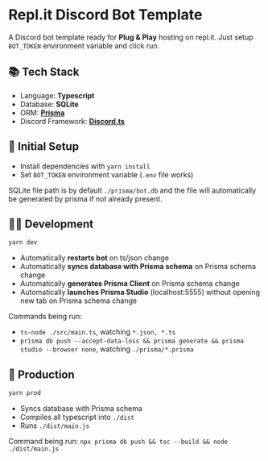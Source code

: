 # Repl.it Discord Bot Template

A Discord bot template ready for **Plug & Play** hosting on repl.it. Just setup ```BOT_TOKEN``` environment variable and click run.

## 📚 Tech Stack

- Language: **Typescript**
- Database: **SQLite**
- ORM: **[Prisma](https://github.com/prisma/prisma)**
- Discord Framework: **[Discord.ts](https://github.com/oceanroleplay/discord.ts)**

## 🚊 Initial Setup

- Install dependencies with ```yarn install```
- Set ```BOT_TOKEN``` environment variable (```.env``` file works)

SQLite file path is by default ```./prisma/bot.db``` and the file will automatically be generated by prisma if not already present.

## 👩‍💻 Development

```bash
yarn dev
```

- Automatically **restarts bot** on ts/json change
- Automatically **syncs database with Prisma schema** on Prisma schema change
- Automatically **generates Prisma Client** on Prisma schema change
- Automatically **launches Prisma Studio** (localhost:5555) without opening new tab on Prisma schema change

Commands being run:

- ```ts-node ./src/main.ts```, watching ```*.json, *.ts```
- ```prisma db push --accept-data-loss && prisma generate && prisma studio --browser none```, watching ```./prisma/*.prisma```

## 🚀 Production

```bash
yarn prod
```

- Syncs database with Prisma schema
- Compiles all typescript into ```./dist```
- Runs ```./dist/main.js```

Command being run:
```npx prisma db push && tsc --build && node ./dist/main.js```